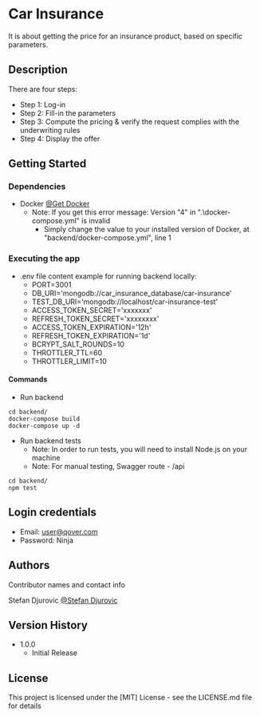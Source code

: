 # Car Insurance

It is about getting the price for an insurance product, based on specific parameters.

## Description

There are four steps:

* Step 1: Log-in
* Step 2: Fill-in the parameters
* Step 3: Compute the pricing & verify the request complies with the underwriting rules
* Step 4: Display the offer

## Getting Started

### Dependencies

* Docker
  [@Get Docker](https://docs.docker.com/get-docker/)
  * Note: If you get this error message: Version "4" in ".\docker-compose.yml" is invalid
    * Simply change the value to your installed version of Docker, at "backend/docker-compose.yml", line 1

[comment]: <> (### Installing)

[comment]: <> (* How/where to download your program)

[comment]: <> (* Any modifications needed to be made to files/folders)

### Executing the app

* .env file content example for running backend locally:
    * PORT=3001
    * DB_URI='mongodb://car_insurance_database/car-insurance'
    * TEST_DB_URI='mongodb://localhost/car-insurance-test'
    * ACCESS_TOKEN_SECRET='xxxxxxx'
    * REFRESH_TOKEN_SECRET='xxxxxxxx'
    * ACCESS_TOKEN_EXPIRATION='12h'
    * REFRESH_TOKEN_EXPIRATION='1d'
    * BCRYPT_SALT_ROUNDS=10
    * THROTTLER_TTL=60
    * THROTTLER_LIMIT=10

#### Commands

* Run backend

```
cd backend/
docker-compose build
docker-compose up -d
```

* Run backend tests
    * Note: In order to run tests, you will need to install Node.js on your machine
    * Note: For manual testing, Swagger route - /api

```
cd backend/
npm test
```

[comment]: <> (## Help)

[comment]: <> (Any advise for common problems or issues.)

[comment]: <> (```)

[comment]: <> (command to run if program contains helper info)

[comment]: <> (```)

## Login credentials

* Email: user@qover.com
* Password: Ninja

## Authors

Contributor names and contact info

Stefan Djurovic
[@Stefan Djurovic](https://github.com/steLeLizer)

## Version History

* 1.0.0
    * Initial Release

## License

This project is licensed under the [MIT] License - see the LICENSE.md file for details

[comment]: <> (## Acknowledgments)

[comment]: <> (Inspiration, code snippets, etc.)

[comment]: <> (* [awesome-readme]&#40;https://github.com/matiassingers/awesome-readme&#41;)

[comment]: <> (* [PurpleBooth]&#40;https://gist.github.com/PurpleBooth/109311bb0361f32d87a2&#41;)

[comment]: <> (* [dbader]&#40;https://github.com/dbader/readme-template&#41;)

[comment]: <> (* [zenorocha]&#40;https://gist.github.com/zenorocha/4526327&#41;)

[comment]: <> (* [fvcproductions]&#40;https://gist.github.com/fvcproductions/1bfc2d4aecb01a834b46&#41;)
